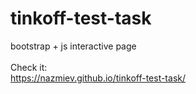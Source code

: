# tinkoff-test-task
bootstrap + js interactive page<br><br>
Check it:<br>
https://nazmiev.github.io/tinkoff-test-task/
